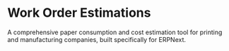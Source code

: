 # Work Order Estimations

A comprehensive paper consumption and cost estimation tool for printing and manufacturing companies, built specifically for ERPNext.

